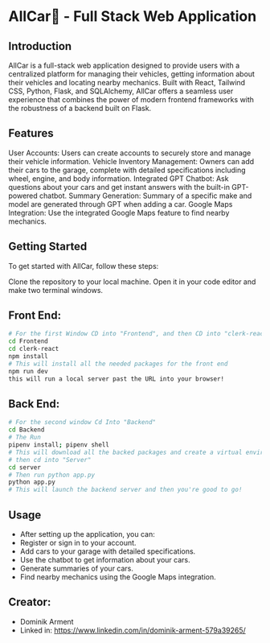 # AllCar🚗 - Full Stack Web Application

## Introduction
AllCar is a full-stack web application designed to provide users with a centralized platform for managing their vehicles, getting information about their vehicles and locating nearby mechanics. Built with React, Tailwind CSS, Python, Flask, and SQLAlchemy, AllCar offers a seamless user experience that combines the power of modern frontend frameworks with the robustness of a backend built on Flask.

## Features
User Accounts: Users can create accounts to securely store and manage their vehicle information.
Vehicle Inventory Management: Owners can add their cars to the garage, complete with detailed specifications including wheel, engine, and body information.
Integrated GPT Chatbot: Ask questions about your cars and get instant answers with the built-in GPT-powered chatbot.
Summary Generation: Summary of a specific make and model are generated through GPT when adding a car.
Google Maps Integration: Use the integrated Google Maps feature to find nearby mechanics.

## Getting Started
To get started with AllCar, follow these steps:

Clone the repository to your local machine.
Open it in your code editor and make two terminal windows.

## Front End:
```bash
# For the first Window CD into "Frontend", and then CD into "clerk-react"
cd Frontend
cd clerk-react
npm install
# This will install all the needed packages for the front end
npm run dev
this will run a local server past the URL into your browser!
```
## Back End:
```bash
# For the second window Cd Into "Backend"
cd Backend
# The Run 
pipenv install; pipenv shell
# This will download all the backed packages and create a virtual environment
# then cd into "Server"
cd server
# Then run python app.py
python app.py
# This will launch the backend server and then you're good to go!
```
## Usage
- After setting up the application, you can:
- Register or sign in to your account.
- Add cars to your garage with detailed specifications.
- Use the chatbot to get information about your cars.
- Generate summaries of your cars.
- Find nearby mechanics using the Google Maps integration.

## Creator:
- Dominik Arment
- Linked in: https://www.linkedin.com/in/dominik-arment-579a39265/
